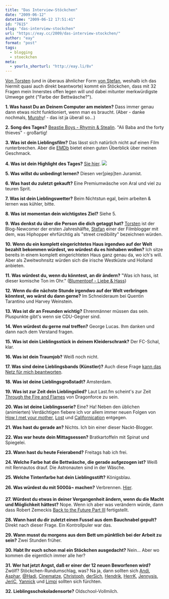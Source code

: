 ```yaml
---
title: "Das Interview-Stöckchen"
date: "2009-06-12"
datetime: "2009-06-12 17:51:41"
id: "7615"
slug: "das-interview-stockchen"
url: "https://eay.cc/2009/das-interview-stockchen/"
author: "eay"
format: "post"
tags:
  - blogging
  - stoeckchen
meta:
  - yourls_shorturl: "http://eay.li/8v"
---
```


[Von Torsten](http://www.feingut.de/2009/06/01/mein-erstes-stockchen-ist-ein-interview/) (und in überaus ähnlicher Form [von Stefan](http://www.equilibriumblog.de/wordpress/2009/05/13/das-wachsende-stoeckchen/), weshalb ich das hiermit quasi auch direkt beantworte) kommt ein Stöckchen, dass mit 32 Fragen mein Innerstes offen legen will und dabei mitunter merkwürdigste Umwege geht ("Farbe der Bettwäsche?").

**1\. Was hasst Du an Deinem Computer am meisten?** Dass immer genau dann etwas nicht funktioniert, wenn man es braucht. (Aber - danke nochmals, [Murphy](http://de.wikipedia.org/wiki/Murphys_Law)! - das ist ja überall so...)

**2\. Song des Tages?** [Beastie Boys - Rhymin & Stealin](http://www.youtube.com/watch?v=U7M7d8u40I4). "Ali Baba and the forty thieves" - großartig!

**3\. Was ist dein Lieblingsfilm?** Das lässt sich natürlich nicht auf einen Film runterbrechen. Aber die [EMDb](http://eay.cc/emdb/) bietet einen guten Überblick über meinen Geschmack.

**4\. Was ist dein Highlight des Tages?** [Sie hier](http://spaetz.eayz.net/). ![](/task/eayzlies/kuss.gif)

**5\. Was willst du unbedingt lernen?** Diesen ver\[piep\]ten Juramist.

**6\. Was hast du zuletzt gekauft?** Eine Premiumwäsche von Aral und viel zu teuren Sprit.

**7\. Was ist dein Lieblingswetter?** Beim Nichtstun egal, beim arbeiten & lernen was kühler, bitte.

**8\. Was ist momentan dein wichtigstes Ziel?** Siehe 5.

**9\. Was denkst du über die Person die dich getaggt hat?** [Torsten](http://www.feingut.de/) ist der Blog-Newcomer der ersten Jahreshälfte, [Stefan](http://www.equilibriumblog.de/) einer der Filmblogger mit dem, was Hiphopper ehrfürchtig als "street credibility" bezeichnen würden.

**10\. Wenn du ein komplett eingerichtetes Haus irgendwo auf der Welt bezahlt bekommen würdest, wo würdest du es hinhaben wollen?** Ich sitze bereits in einem komplett eingerichteten Haus ganz genau da, wo ich's will. Aber als Zweitwohnsitz würden sich die irische Westküste und Holland anbieten.

**11\. Was würdest du, wenn du könntest, an dir ändern?** "Was ich hass, ist dieser komische Ton im Ohr." ([Blumentopf - Liebe & Hass](http://www.mtv.de/videos/2933187))

**12\. Wenn du die nächste Stunde irgendwo auf der Welt verbringen könntest, wo wärst du dann gerne?** Im Schneideraum bei Quentin Tarantino und Harvey Weinstein.

**13\. Was ist dir an Freunden wichtig?** Ehrenmänner müssen das sein. Pluspunkte gibt's wenn sie CDU-Gegner sind.

**14\. Wen würdest du gerne mal treffen?** George Lucas. Ihm danken und dann nach dem Verstand fragen.

**15\. Was ist dein Lieblingsstück in deinem Kleiderschrank?** Der FC-Schal, klar.

**16\. Was ist dein Traumjob?** Weiß noch nicht.

**17\. Was sind deine Lieblingsbands (Künstler)?** Auch diese Frage [kann das Netz für mich beantworten](http://www.lastfm.de/user/Eay).

**18\. Was ist deine Lieblingsgroßstadt?** Amsterdam.

**19\. Was ist zur Zeit dein Lieblingslied?** Laut Last.fm scheint's zur Zeit [Through the Fire and Flames](http://www.youtube.com/watch?v=CmU2R9lTivY) von Dragonforce zu sein.

**20\. Was ist deine Lieblingsserie?** Eine? Ha! Neben den üblichen (animierten) Verdächtigen fiebere ich vor allem immer neuen Folgen von [How I met your mother](//eay.cc/2008/how-i-met-my-favorite-tv-series/), [Lost](//eay.cc/tag/lost/) und [Californication](//eay.cc/tag/californication/) entgegen.

**21\. Was hast du gerade an?** Nichts. Ich bin einer dieser Nackt-Blogger.

**22\. Was war heute dein Mittagsessen?** Bratkartoffeln mit Spinat und Spiegelei.

**23\. Wann hast du heute Feierabend?** Freitags hab ich frei.

**24\. Welche Farbe hat die Bettwäsche, die gerade aufgezogen ist?** Weiß mit Rennautos drauf. Die Astronauten sind in der Wäsche.

**25\. Welche Tintenfarbe hat dein Lieblingsstift?** Königsblau.

**26\. Was würdest du mit 5000â¬ machen?** Verbrennen. [Hier](http://store.apple.com/de).

**27\. Würdest du etwas in deiner Vergangenheit ändern, wenn du die Macht und Möglichkeit hättest?** Nope. Wenn ich aber was verändern würde, dann dass Robert Zemeckis [Back to the Future Part III](http://www.imdb.com/title/tt0099088/) fertigstellt.

**28\. Wann hast du dir zuletzt einen Fussel aus dem Bauchnabel gepult?** Direkt nach dieser Frage. Ein Kontrollpuler war das.

**29\. Wann musst du morgens aus dem Bett um pünktlich bei der Arbeit zu sein?** Zwei Stunden früher.

**30\. Habt Ihr euch schon mal ein Stöckchen ausgedacht?** Nein... Aber wo kommen die eigentlich immer alle her?

**31\. Wer hat jetzt Angst, daß er einer der 12 neuen Beworfenen wird?** Zwölf? Stöckchen-Rundumschlag, was? Na ja, dann sollten sich [Andi](http://www.andisblog.de/), [Asphar](http://so-war-das-damals.de/), [@Hadi](http://athadi.at/), [Cinematze](http://www.cinematze.de/), [Christoph](http://onrealitysedge.wordpress.com/), [derSich](http://dersich.wordpress.com/), [Hendrik](http://xdest.com/), [HerrK](http://www.herrk.de/), [Jennysis](http://www.jennysis.de/blog/), [JeriC](http://jeric.wedigo.net/), [Yannick](http://fairbloggt.de/) und [Limpi](http://spaetz.eayz.net/) sollten sich fürchten.

**32\. Lieblingsschokoladensorte?** Oldschool-Vollmilch.
